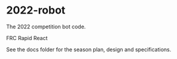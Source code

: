 # 2022-robot
The 2022 competition bot code.

FRC Rapid React

See the docs folder for the season plan, design and specifications.
